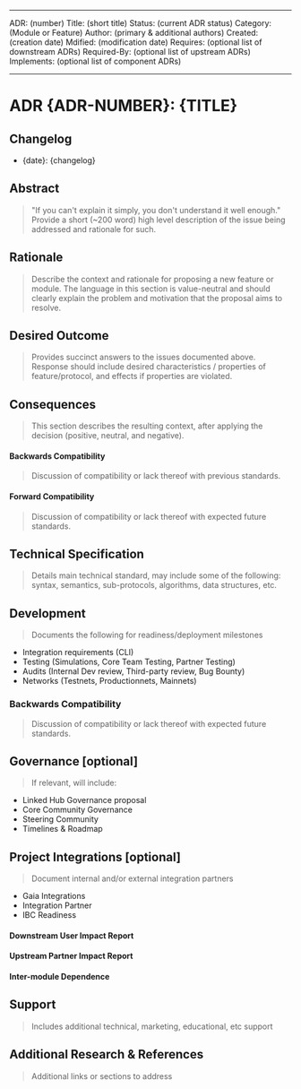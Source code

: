 <!--
order: false
-->

***

ADR: (number) Title: (short title) Status: (current ADR status) Category:
(Module or Feature) Author: (primary & additional authors) Created: (creation
date) Mdified: (modification date) Requires: (optional list of downstream ADRs)
Required-By: (optional list of upstream ADRs) Implements: (optional list of
component ADRs)

***

# ADR {ADR-NUMBER}: {TITLE}

## Changelog

- {date}: {changelog}

## Abstract

> "If you can't explain it simply, you don't understand it well enough." Provide
> a short (~200 word) high level description of the issue being addressed and
> rationale for such.

## Rationale

> Describe the context and rationale for proposing a new feature or module. The
> language in this section is value-neutral and should clearly explain the
> problem and motivation that the proposal aims to resolve.

## Desired Outcome

> Provides succinct answers to the issues documented above. Response should
> include desired characteristics / properties of feature/protocol, and effects
> if properties are violated.

## Consequences

> This section describes the resulting context, after applying the decision
> (positive, neutral, and negative).

#### Backwards Compatibility

> Discussion of compatibility or lack thereof with previous standards.

#### Forward Compatibility

> Discussion of compatibility or lack thereof with expected future standards.

## Technical Specification

> Details main technical standard, may include some of the following: syntax,
> semantics, sub-protocols, algorithms, data structures, etc.

## Development

> Documents the following for readiness/deployment milestones

- Integration requirements (CLI)
- Testing (Simulations, Core Team Testing, Partner Testing)
- Audits (Internal Dev review, Third-party review, Bug Bounty)
- Networks (Testnets, Productionnets, Mainnets)

### Backwards Compatibility

> Discussion of compatibility or lack thereof with expected future standards.

## Governance \[optional]

> If relevant, will include:

- Linked Hub Governance proposal
- Core Community Governance
- Steering Community
- Timelines & Roadmap

## Project Integrations \[optional]

> Document internal and/or external integration partners

- Gaia Integrations
- Integration Partner
- IBC Readiness

#### Downstream User Impact Report

#### Upstream Partner Impact Report

#### Inter-module Dependence

## Support

> Includes additional technical, marketing, educational, etc support

## Additional Research & References

> Additional links or sections to address
